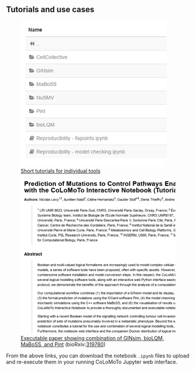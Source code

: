 ---
---

## Tutorials and use cases

<figure>
  <a href="https://nbviewer.jupyter.org/github/colomoto/colomoto-docker/tree/next/tutorials/">
  <img src="preview_tutorials.png" alt="">
  </a>
  <figcaption><a href="https://nbviewer.jupyter.org/github/colomoto/colomoto-docker/tree/next/tutorials/">Short tutorials for individual tools</a></figcaption>
</figure>
<figure>
  <a href="https://nbviewer.jupyter.org/gist/pauleve/a86717b0ae8750440dd589f778db428f/Usecase%20-%20Mutations%20enabling%20tumour%20invasion.ipynb">
  <img src="preview_levy18.png" alt="">
  </a>
  <figcaption>
  <a href="https://nbviewer.jupyter.org/gist/pauleve/a86717b0ae8750440dd589f778db428f/Usecase%20-%20Mutations%20enabling%20tumour%20invasion.ipynb"
  >Executable paper showing combination of GINsim, bioLQM, MaBoSS, and Pint</a>
  (bioRxiv:<a href="https://doi.org/10.1101/319780">319780</a>)
  </figcaption>
</figure>

From the above links, you can download the notebook `.ipynb` files to upload and re-execute them in your running CoLoMoTo Jupyter web interface.
